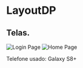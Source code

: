 # LayoutDP

## Telas.

![Login Page](assets/images/homePageImage.png)
![Home Page](assets/images/loginPageImage.png)

Telefone usado:
Galaxy S8+

